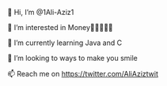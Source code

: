  👋 Hi, I’m @1Ali-Aziz1
 
 👀 I’m interested in Money🤑🤑🤑🤑🤑
 
 🌱 I’m currently learning Java and C
 
 💞️ I’m looking to ways to make you smile
 
 📫 Reach me on https://twitter.com/AliAziztwit
